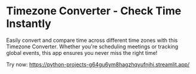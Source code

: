 <!--  -->


# Timezone Converter - Check Time Instantly 
Easily convert and compare time across different time zones with this Timezone Converter. Whether you're scheduling meetings or tracking global events, this app ensures you never miss the right time!


Try now: https://python-projects-g64gu6ym8hagzhqyufnjhj.streamlit.app/
